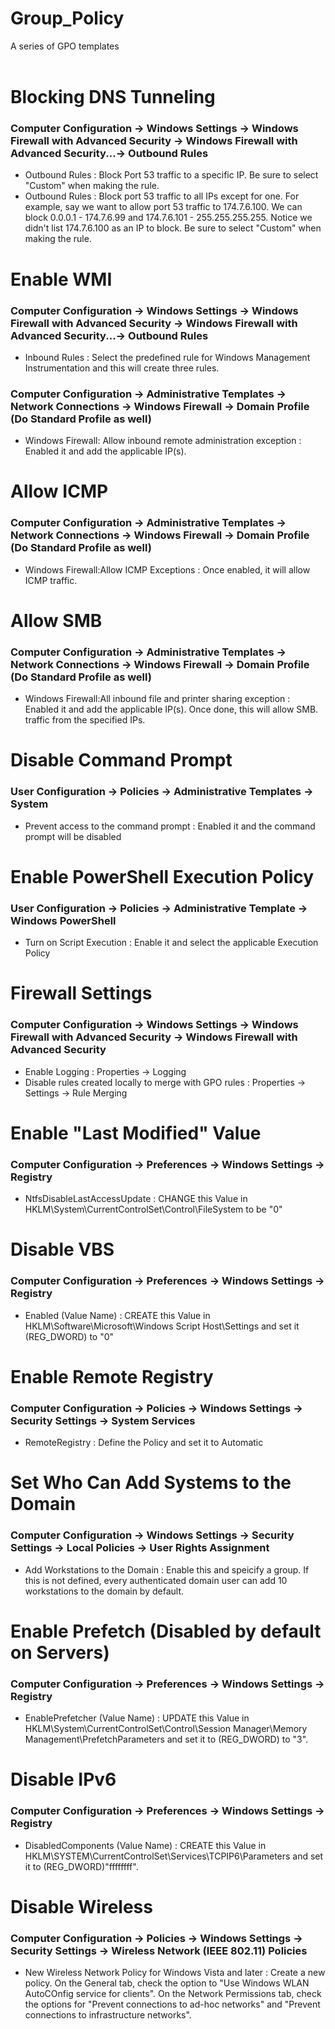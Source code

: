 # Group_Policy
A series of GPO templates<br>
<br>



# Blocking DNS Tunneling
### Computer Configuration -> Windows Settings -> Windows Firewall with Advanced Security -> Windows Firewall with Advanced Security...-> Outbound Rules
- Outbound Rules : Block Port 53 traffic to a specific IP. Be sure to select "Custom" when making the rule.
- Outbound Rules : Block port 53 traffic to all IPs except for one. For example, say we want to allow port 53 traffic to 174.7.6.100. We can block 0.0.0.1 - 174.7.6.99 and 174.7.6.101 - 255.255.255.255. Notice we didn't list 174.7.6.100 as an IP to block. Be sure to select "Custom" when making the rule.

# Enable WMI
### Computer Configuration -> Windows Settings -> Windows Firewall with Advanced Security -> Windows Firewall with Advanced Security...-> Outbound Rules
- Inbound Rules : Select the predefined rule for Windows Management Instrumentation and this will create three rules.

### Computer Configuration -> Administrative Templates -> Network Connections -> Windows Firewall -> Domain Profile (Do Standard Profile as well)
- Windows Firewall: Allow inbound remote administration exception : Enabled it and add the applicable IP(s).

# Allow ICMP
### Computer Configuration -> Administrative Templates -> Network Connections -> Windows Firewall -> Domain Profile (Do Standard Profile as well)
- Windows Firewall:Allow ICMP Exceptions : Once enabled, it will allow ICMP traffic.

# Allow SMB
### Computer Configuration -> Administrative Templates -> Network Connections -> Windows Firewall -> Domain Profile (Do Standard Profile as well)
- Windows Firewall:All inbound file and printer sharing exception : Enabled it and add the applicable IP(s). Once done, this will allow SMB. traffic from the specified IPs.

# Disable Command Prompt
### User Configuration -> Policies -> Administrative Templates -> System
- Prevent access to the command prompt : Enabled it and the command prompt will be disabled

# Enable PowerShell Execution Policy
### User Configuration -> Policies -> Administrative Template -> Windows PowerShell
- Turn on Script Execution : Enable it and select the applicable Execution Policy

# Firewall Settings
### Computer Configuration -> Windows Settings -> Windows Firewall with Advanced Security -> Windows Firewall with Advanced Security
- Enable Logging : Properties -> Logging
- Disable rules created locally to merge with GPO rules : Properties -> Settings -> Rule Merging

# Enable "Last Modified" Value
### Computer Configuration -> Preferences -> Windows Settings -> Registry
- NtfsDisableLastAccessUpdate : CHANGE this Value in HKLM\System\CurrentControlSet\Control\FileSystem to be "0"

# Disable VBS
### Computer Configuration -> Preferences -> Windows Settings -> Registry
- Enabled (Value Name) : CREATE this Value in HKLM\Software\Microsoft\Windows Script Host\Settings and set it (REG_DWORD) to "0"

# Enable Remote Registry
### Computer Configuration -> Policies -> Windows Settings -> Security Settings -> System Services
- RemoteRegistry : Define the Policy and set it to Automatic

# Set Who Can Add Systems to the Domain
### Computer Configuration -> Windows Settings -> Security Settings -> Local Policies -> User Rights Assignment
- Add Workstations to the Domain : Enable this and speicify a group. If this is not defined, every authenticated domain user can add 10 workstations to the domain by default.

# Enable Prefetch (Disabled by default on Servers)
### Computer Configuration -> Preferences -> Windows Settings -> Registry
- EnablePrefetcher (Value Name) : UPDATE this Value in HKLM\System\CurrentControlSet\Control\Session Manager\Memory Management\PrefetchParameters and set it to (REG_DWORD) to "3".

# Disable IPv6
### Computer Configuration -> Preferences -> Windows Settings -> Registry
- DisabledComponents (Value Name) : CREATE this Value in HKLM\SYSTEM\CurrentControlSet\Services\TCPIP6\Parameters and set it to (REG_DWORD)"ffffffff".

# Disable Wireless
### Computer Configuration -> Policies -> Windows Settings -> Security Settings -> Wireless Network (IEEE 802.11) Policies
- New Wireless Network Policy for Windows Vista and later : Create a new policy. On the General tab, check the option to "Use Windows WLAN AutoCOnfig service for clients". On the Network Permissions tab, check the options for "Prevent connections to ad-hoc networks" and "Prevent connections to infrastructure networks".
